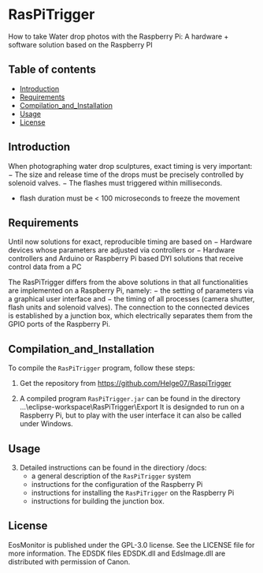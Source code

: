 # RasPiTrigger 
How to take Water drop photos with the Raspberry Pi: 
A hardware + software solution based on the Raspberry PI

## Table of contents
- [Introduction](#Introduction)
- [Requirements](#Requirements)
- [Compilation_and_Installation](#Compilation_and_Installation)
- [Usage](#usage)
- [License](#license)

## Introduction
When photographing water drop sculptures, exact timing is very important:
− The size and release time of the drops must be precisely controlled by solenoid valves.
− The flashes must triggered within milliseconds. 
- flash duration must be < 100 microseconds to freeze the movement

## Requirements
Until now solutions for exact, reproducible timing are based on
−	Hardware devices whose parameters are adjusted via controllers or
−	Hardware controllers and Arduino or Raspberry Pi based DYI solutions that receive control data from a PC

The RasPiTrigger differs from the above solutions in that all functionalities are implemented on a Raspberry Pi, namely:
−	the setting of parameters via a graphical user interface and
−	the timing of all processes (camera shutter, flash units and solenoid valves).
The connection to the connected devices is established by a junction box, which electrically separates them from the GPIO ports of the Raspberry Pi.
 
## Compilation_and_Installation
To compile the `RasPiTrigger` program, follow these steps:
1. Get the repository from https://github.com/Helge07/RaspiTrigger
   
2. A compiled program `RasPiTrigger.jar` can be found in the directory
   ...\eclipse-workspace\RasPiTrigger\Export
   It is designded to run on a Raspberry Pi, but to play with the user interface it can also be called under Windows.

## Usage   
3. Detailed instructions can be found in the directiory /docs:
   - a general description of the `RasPiTrigger` system
   - instructions for the configuration of the Raspberry Pi
   - instructions for installing the `RasPiTrigger` on the Raspberry Pi
   - instructions for building the junction box.

## License
EosMonitor is published under the GPL-3.0 license. See the LICENSE file for more information. The EDSDK files EDSDK.dll and EdsImage.dll are distributed with permission of Canon.





